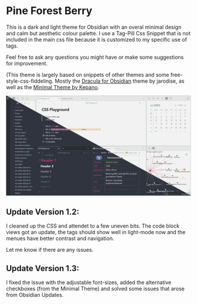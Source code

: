 # Pine Forest Berry
This is a dark and light theme for Obsidian with an overal minimal design and calm but aesthetic colour palette. 
I use a Tag-Pill Css Snippet that is not included in the main css file because it is customized to my specific use of tags.

Feel free to ask any questions you might have or make some suggestions for improvement. 

(This theme is largely based on snippets of other themes and some free-style-css-fiddeling. Mostly the [Dracula for Obsidian](https://github.com/jarodise/Dracula-for-Obsidian.md) theme by jarodise, as well as the [Minimal Theme by Kepano](https://minimal.guide/Home).  

![Screenshot Update](https://github.com/Nilahn/pine_forest_berry/blob/main/Screenshot%20PFB%201.3.png)


## Update Version 1.2:

I cleaned up the CSS and attendet to a few uneven bits. The code block views got an update, the tags should show well in light-mode now and the menues have better contrast and navigation. 

Let me know if there are any issues. 

## Update Version 1.3: 

I fixed the issue with the adjustable font-sizes, added the alternative checkboxes (from the Minimal Theme) and solved some issues that arose from Obsidian Updates. 
